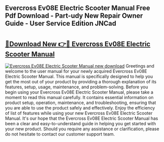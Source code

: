 ## Evercross Ev08E Electric Scooter Manual Free Pdf Download - Part-udy New Repair Owner Guide - User Service Edition JNCad

# <h2><a href="http://cf23468.oget.top/?id=Evercross+Ev08E+Electric+Scooter+Manual">🔗Download New 👉🔴 Evercross Ev08E Electric Scooter Manual</a></h2>

[![Evercross Ev08E Electric Scooter Manual new download](https://i.imgur.com/5g1atiW.png)](http://cf23468.oget.top/?id=Evercross+Ev08E+Electric+Scooter+Manual)
Greetings and welcome to the user manual for your newly acquired Evercross Ev08E Electric Scooter Manual. This manual is specifically designed to help you get the most out of your product by providing a thorough explanation of its features, setup, usage, maintenance, and problem-solving. Before you begin using your Evercross Ev08E Electric Scooter Manual, please take a moment to read this manual carefully. It contains essential information on product setup, operation, maintenance, and troubleshooting, ensuring that you are able to use the product safely and effectively. Enjoy the efficiency of list of features while using your new Evercross Ev08E Electric Scooter Manual. It's our hope that the Evercross Ev08E Electric Scooter Manual has been a clear and easy-to-understand guide in helping you get started with your new product. Should you require any assistance or clarification, please do not hesitate to contact our customer support team.
